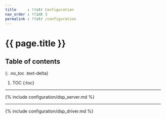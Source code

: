 ```yaml
---
title     : !!str Configuration
nav_order : !!int 3
permalink : !!str /configuration
---
```


# {{ page.title }}

## Table of contents
{: .no_toc .text-delta}

1. TOC
{:toc}

---

{% include configuration/dsp_server.md %}

---

{% include configuration/dsp_driver.md %}

